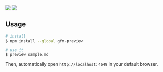 <a href="https://www.npmjs.com/package/gfm-preview"><img src="https://img.shields.io/npm/v/gfm-preview.svg"></a>
<a href="https://www.npmjs.com/package/gfm-preview"><img src="https://img.shields.io/npm/dt/gfm-preview.svg"></a>

## Usage

```bash
# install
$ npm install --global gfm-preview

# use it
$ preview sample.md
```

Then, automatically open `http://localhost:4649` in your default browser.
